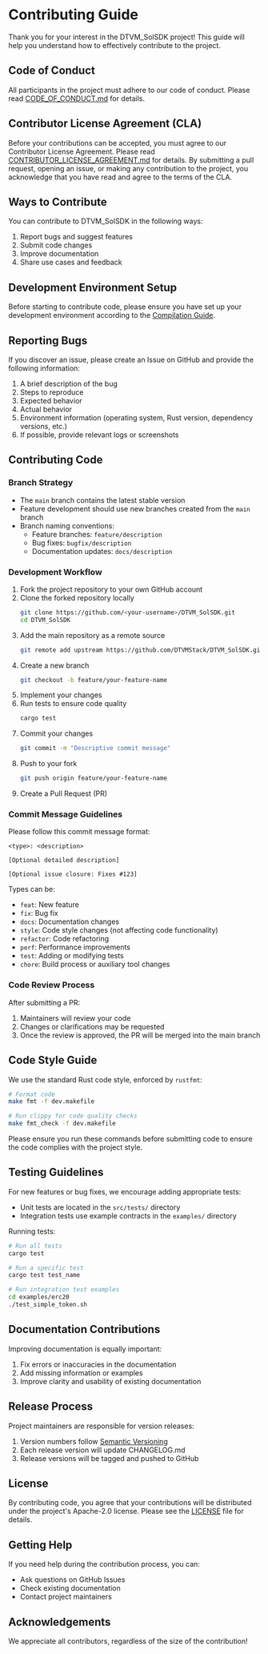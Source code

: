 # Contributing Guide

Thank you for your interest in the DTVM_SolSDK project! This guide will help you understand how to effectively contribute to the project.

## Code of Conduct

All participants in the project must adhere to our code of conduct. Please read [CODE_OF_CONDUCT.md](../CODE_OF_CONDUCT.md) for details.

## Contributor License Agreement (CLA)

Before your contributions can be accepted, you must agree to our Contributor License Agreement. Please read [CONTRIBUTOR_LICENSE_AGREEMENT.md](../CONTRIBUTOR_LICENSE_AGREEMENT.md) for details. By submitting a pull request, opening an issue, or making any contribution to the project, you acknowledge that you have read and agree to the terms of the CLA.

## Ways to Contribute

You can contribute to DTVM_SolSDK in the following ways:

1. Report bugs and suggest features
2. Submit code changes
3. Improve documentation
4. Share use cases and feedback

## Development Environment Setup

Before starting to contribute code, please ensure you have set up your development environment according to the [Compilation Guide](compilation-guide.md).

## Reporting Bugs

If you discover an issue, please create an Issue on GitHub and provide the following information:

1. A brief description of the bug
2. Steps to reproduce
3. Expected behavior
4. Actual behavior
5. Environment information (operating system, Rust version, dependency versions, etc.)
6. If possible, provide relevant logs or screenshots

## Contributing Code

### Branch Strategy

- The `main` branch contains the latest stable version
- Feature development should use new branches created from the `main` branch
- Branch naming conventions:
  - Feature branches: `feature/description`
  - Bug fixes: `bugfix/description`
  - Documentation updates: `docs/description`

### Development Workflow

1. Fork the project repository to your own GitHub account
2. Clone the forked repository locally
   ```sh
   git clone https://github.com/<your-username>/DTVM_SolSDK.git
   cd DTVM_SolSDK
   ```
3. Add the main repository as a remote source
   ```sh
   git remote add upstream https://github.com/DTVMStack/DTVM_SolSDK.git
   ```
4. Create a new branch
   ```sh
   git checkout -b feature/your-feature-name
   ```
5. Implement your changes
6. Run tests to ensure code quality
   ```sh
   cargo test
   ```
7. Commit your changes
   ```sh
   git commit -m "Descriptive commit message"
   ```
8. Push to your fork
   ```sh
   git push origin feature/your-feature-name
   ```
9. Create a Pull Request (PR)

### Commit Message Guidelines

Please follow this commit message format:

```
<type>: <description>

[Optional detailed description]

[Optional issue closure: Fixes #123]
```

Types can be:
- `feat`: New feature
- `fix`: Bug fix
- `docs`: Documentation changes
- `style`: Code style changes (not affecting code functionality)
- `refactor`: Code refactoring
- `perf`: Performance improvements
- `test`: Adding or modifying tests
- `chore`: Build process or auxiliary tool changes

### Code Review Process

After submitting a PR:
1. Maintainers will review your code
2. Changes or clarifications may be requested
3. Once the review is approved, the PR will be merged into the main branch

## Code Style Guide

We use the standard Rust code style, enforced by `rustfmt`:

```sh
# Format code
make fmt -f dev.makefile

# Run clippy for code quality checks
make fmt_check -f dev.makefile
```

Please ensure you run these commands before submitting code to ensure the code complies with the project style.

## Testing Guidelines

For new features or bug fixes, we encourage adding appropriate tests:

- Unit tests are located in the `src/tests/` directory
- Integration tests use example contracts in the `examples/` directory

Running tests:

```sh
# Run all tests
cargo test

# Run a specific test
cargo test test_name

# Run integration test examples
cd examples/erc20
./test_simple_token.sh
```

## Documentation Contributions

Improving documentation is equally important:

1. Fix errors or inaccuracies in the documentation
2. Add missing information or examples
3. Improve clarity and usability of existing documentation

## Release Process

Project maintainers are responsible for version releases:

1. Version numbers follow [Semantic Versioning](https://semver.org/)
2. Each release version will update CHANGELOG.md
3. Release versions will be tagged and pushed to GitHub

## License

By contributing code, you agree that your contributions will be distributed under the project's Apache-2.0 license. Please see the [LICENSE](../LICENSE) file for details.

## Getting Help

If you need help during the contribution process, you can:

- Ask questions on GitHub Issues
- Check existing documentation
- Contact project maintainers

## Acknowledgements

We appreciate all contributors, regardless of the size of the contribution! 
